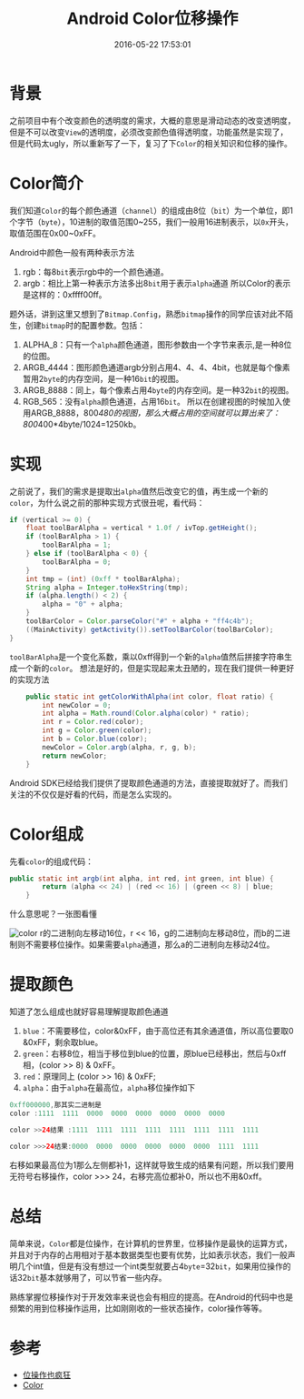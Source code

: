 ﻿---
title: Android Color位移操作
date: 2016-05-22 17:53:01
tags: [Android]
---

# 背景

之前项目中有个改变颜色的透明度的需求，大概的意思是滑动动态的改变透明度，但是不可以改变``View``的透明度，必须改变颜色值得透明度，功能虽然是实现了，但是代码太ugly，所以重新写了一下，复习了下``Color``的相关知识和位移的操作。

# Color简介

我们知道``Color``的每个颜色通道（``channel``）的组成由8位（``bit``）为一个单位，即1个字节（``byte``），10进制的取值范围0~255，我们一般用16进制表示，以``0x``开头，取值范围在0x00~0xFF。

Android中颜色一般有两种表示方法

1. rgb：每8``bit``表示rgb中的一个颜色通道。
2. argb：相比上第一种表示方法多出8``bit``用于表示``alpha``通道
所以Color的表示是这样的：0xffff00ff。

题外话，讲到这里又想到了``Bitmap.Config``，熟悉``bitmap``操作的同学应该对此不陌生，创建``bitmap``时的配置参数。包括：

1. ALPHA_8：只有一个``alpha``颜色通道，图形参数由一个字节来表示,是一种8位的位图。
2. ARGB_4444：图形颜色通道argb分别占用4、4、4、4bit，也就是每个像素暂用2``byte``的内存空间，是一种16``bit``的视图。
3. ARGB_8888：同上，每个像素占用4``byte``的内存空间。是一种32``bit``的视图。
4. RGB_565：没有``alpha``颜色通道，占用16``bit``。
所以在创建视图的时候加入使用ARGB_8888，800*480的视图，那么大概占用的空间就可以算出来了：800*400*4byte/1024=1250kb。

# 实现

之前说了，我们的需求是提取出``alpha``值然后改变它的值，再生成一个新的``color``，为什么说之前的那种实现方式很丑呢，看代码：

```java
if (vertical >= 0) {
    float toolBarAlpha = vertical * 1.0f / ivTop.getHeight();
    if (toolBarAlpha > 1) {
        toolBarAlpha = 1;
    } else if (toolBarAlpha < 0) {
        toolBarAlpha = 0;
    }
    int tmp = (int) (0xff * toolBarAlpha);
    String alpha = Integer.toHexString(tmp);
    if (alpha.length() < 2) {
        alpha = "0" + alpha;
    }
    toolBarColor = Color.parseColor("#" + alpha + "ff4c4b");
    ((MainActivity) getActivity()).setToolBarColor(toolBarColor);
}
```
``toolBarAlpha``是一个变化系数，乘以0xff得到一个新的``alpha``值然后拼接字符串生成一个新的``color``。
想法是好的，但是实现起来太丑陋的，现在我们提供一种更好的实现方法

```java
    public static int getColorWithAlpha(int color, float ratio) {
        int newColor = 0;
        int alpha = Math.round(Color.alpha(color) * ratio);
        int r = Color.red(color);
        int g = Color.green(color);
        int b = Color.blue(color);
        newColor = Color.argb(alpha, r, g, b);
        return newColor;
    }
```

Android SDK已经给我们提供了提取颜色通道的方法，直接提取就好了。而我们关注的不仅仅是好看的代码，而是怎么实现的。

# Color组成

先看``color``的组成代码：

```java
public static int argb(int alpha, int red, int green, int blue) {
        return (alpha << 24) | (red << 16) | (green << 8) | blue;
    }
```

什么意思呢？一张图看懂

![color](http://static.oschina.net/uploads/space/2013/0123/185018_b2lZ_865151.png)
r的二进制向左移动16位，r << 16，g的二进制向左移动8位，而b的二进制则不需要移位操作。如果需要``alpha``通道，那么a的二进制向左移动24位。

# 提取颜色

知道了怎么组成也就好容易理解提取颜色通道

 1. ``blue``：不需要移位，color&0xFF，由于高位还有其余通道值，所以高位要取0 &0xFF，剩余取blue。
 2. ``green``：右移8位，相当于移位到blue的位置，原blue已经移出，然后与0xff相，(color >> 8) & 0xFF。
 3. ``red``：原理同上 (color >> 16) & 0xFF;
 4. ``alpha``：由于``alpha``在最高位，``alpha``移位操作如下
 
```java
0xff000000,那其实二进制是
color :1111  1111  0000  0000  0000  0000  0000  0000

color >>24结果 :1111  1111  1111  1111  1111  1111  1111  1111

color >>>24结果:0000  0000  0000  0000  0000  0000  1111  1111      
```

右移如果最高位为1那么左侧都补1，这样就导致生成的结果有问题，所以我们要用无符号右移操作，color >>> 24，右移完高位都补0，所以也不用&0xff。

# 总结

简单来说，``Color``都是位操作，在计算机的世界里，位移操作是最快的运算方式，并且对于内存的占用相对于基本数据类型也要有优势，比如表示状态，我们一般声明几个int值，但是有没有想过一个int类型就要占4``byte``=32``bit``，如果用位操作的话32``bit``基本就够用了，可以节省一些内存。

熟练掌握位移操作对于开发效率来说也会有相应的提高。在Android的代码中也是频繁的用到位移操作运用，比如刚刚收的一些状态操作，color操作等等。

# 参考

* [位操作也疯狂](http://m.oschina.net/blog/104123)
* [Color](https://developer.android.com/reference/android/graphics/Color.html)